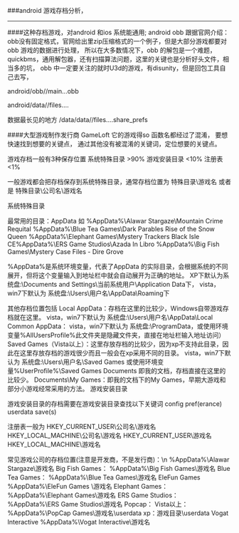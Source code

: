 ###android 游戏存档分析，
***
####这种存档游戏，对android 和ios 系统能通用;
android obb 跟据官网介绍：obb没有固定格式，官网给出里zip压缩格式的一个例子，但是大部分游戏都要对obb 游戏的数据进行处理，
所以在大多数情况下，obb 的解包是一个难题，quickbms，通用解包器，还有扫描算法问题，这里的关键也是分析好头文件，相当多的坑，
obb 中一定要关注的就时U3d的游戏，有disunity，但是回包工具自己去写，

android/obb/<PackageName>/main.<VersionCode>.<PackageName>.obb

android/data/<PackageName>/files....

数据最长见的地方
/data/data/<PackageName>/files....share_prefs


####大型游戏制作发行商
GameLoft
它的游戏得so 函数名都经过了混淆，
要想快速找到想要的关键点，
通过其他没有被混淆的关键词，定位想要的关键点。


游戏存档一般有3种保存位置
系统特殊目录 >90%
游戏安装目录 <10%
注册表 <1%

一般游戏都会把存档保存到系统特殊目录，通常存档位置为
特殊目录\游戏名
或者是
特殊目录\公司名\游戏名

系统特殊目录

最常用的目录：AppData 
如
%AppData%\Alawar Stargaze\Mountain Crime Requital
%AppData%\Blue Tea Games\Dark Parables Rise of the Snow Queen
%AppData%\Elephant Games\Mystery Trackers Black Isle CE%AppData%\ERS Game Studios\Azada In Libro
%AppData%\Big Fish Games\Mystery Case Files - Dire Grove

%AppData%是系统环境变量，代表了AppData 的实际目录，会根据系统的不同展开，但将这个变量输入到地址栏中就会自动展开为正确的地址。
XP下默认为系统盘:\Documents and Settings\当前系统用户\Application Data下，
vista，win7下默认为 系统盘:\Users\用户名\AppData\Roaming下

其他存档位置包括
Local AppData：存档在这里的比较少，Windows自带游戏存档就在这里。
vista，win7下默认为 系统盘:\Users\用户名\AppData\Local
Common AppData：
vista，win7下默认为  系统盘:\ProgramData，或使用环境变量%AllUsersProfile%此文件夹是隐藏文件夹，直接在地址栏输入地址访问）
Saved Games（Vista以上）：这里存放存档的比较少，因为xp不支持此目录，因此在这里存放存档的游戏很少而且一般会在xp采用不同的目录。
vista，win7下默认为  系统盘:\Users\用户名\Saved Games 或使用环境变量%UserProfile%\Saved Games
Documents 即我的文档，存档直接在这里的比较少。
Documents\My Games：即我的文档下的My Games，早期大游戏和部分小游戏经常采用的方法。
游戏安装目录

游戏安装目录的存档需要在游戏安装目录查找以下关键词
config
pref(erance)
userdata
save(s)

注册表一般为
HKEY_CURRENT_USER\公司名\游戏名
HKEY_LOCAL_MACHINE\公司名\游戏名
HKEY_CURRENT_USER\游戏名
HKEY_LOCAL_MACHINE\游戏名 


常见游戏公司的存档位置(注意是开发商，不是发行商)：\n
%AppData%\Alawar Stargaze\游戏名
Big Fish Games：
%AppData%\Big Fish Games\游戏名
Blue Tea Games：
%AppData%\Blue Tea Games\游戏名
EleFun Games
%AppData%\EleFun Games \游戏名 
Elephant Games：
%AppData%\Elephant Games\游戏名
ERS Game Studios：
%AppData%\ERS Game Studios\游戏名
Popcap：
Vista以上：%AppData%\PopCap Games\游戏名\userdata
xp：游戏目录\userdata 
Vogat Interactive
%AppData%\Vogat Interactive\游戏名
